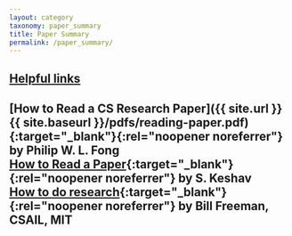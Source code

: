 ```yaml
---
layout: category
taxonomy: paper_summary
title: Paper Summary
permalink: /paper_summary/
---
```

## <ins>Helpful links</ins>
[How to Read a CS Research Paper]({{ site.url }}{{ site.baseurl }}/pdfs/reading-paper.pdf){:target="_blank"}{:rel="noopener noreferrer"} by Philip W. L. Fong<br>
[How to Read a Paper](/pdfs/HowtoReadPaper.pdf){:target="_blank"}{:rel="noopener noreferrer"} by S. Keshav<br>
[How to do research](http://people.csail.mit.edu/billf/publications/How_To_Do_Research.pdf){:target="_blank"}{:rel="noopener noreferrer"} by Bill Freeman, CSAIL, MIT<br>
---
